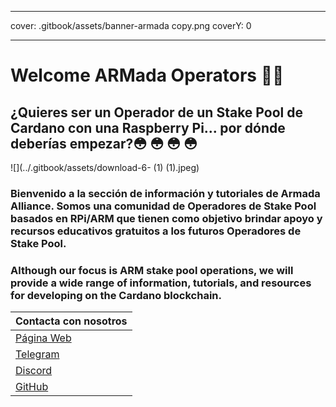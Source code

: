 - - -
cover: .gitbook/assets/banner-armada copy.png coverY: 0
- - -

# Welcome ARMada Operators 🏴‍☠️

## ¿Quieres ser un Operador de un Stake Pool de Cardano con una Raspberry Pi... por dónde deberías empezar?😳  😳  😳 😳

![](../.gitbook/assets/download-6- (1) (1).jpeg)

### **Bienvenido a la sección de información y tutoriales de Armada Alliance.** Somos una comunidad de Operadores de Stake Pool basados en RPi/ARM que tienen como objetivo brindar apoyo y recursos educativos gratuitos a los futuros Operadores de Stake Pool.

### Although our focus is ARM stake pool operations, we will provide a wide range of information, tutorials, and resources for developing on the Cardano blockchain.

| Contacta con nosotros                          |
| ---------------------------------------------- |
| [Página Web](https://armada-alliance.com)      |
| [Telegram](https://t.me/armada_alli)           |
| [Discord](https://discord.com/invite/EEcB8eb2) |
| [GitHub](https://github.com/armada-alliance)   |
